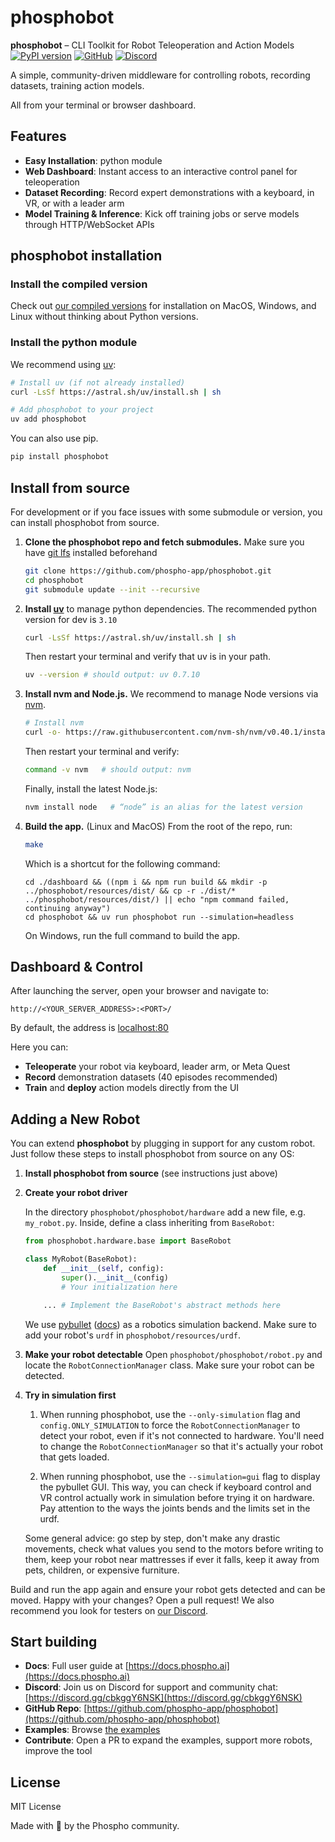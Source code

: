 # phosphobot

**phosphobot** – CLI Toolkit for Robot Teleoperation and Action Models
[![PyPI version](https://img.shields.io/pypi/v/phosphobot?style=flat-square)](https://pypi.org/project/phosphobot/)
[![GitHub](https://img.shields.io/badge/GitHub-Repo-blue?style=flat-square)](https://github.com/phospho-app/phosphobot)
[![Discord](https://img.shields.io/discord/1106594252043071509?style=flat-square)](https://discord.gg/cbkggY6NSK)

A simple, community-driven middleware for controlling robots, recording datasets, training action models.

All from your terminal or browser dashboard.

## Features

- **Easy Installation**: python module
- **Web Dashboard**: Instant access to an interactive control panel for teleoperation
- **Dataset Recording**: Record expert demonstrations with a keyboard, in VR, or with a leader arm
- **Model Training & Inference**: Kick off training jobs or serve models through HTTP/WebSocket APIs

## phosphobot installation

### Install the compiled version

Check out [our compiled versions](https://docs.phospho.ai/installation) for installation on MacOS, Windows, and Linux without thinking about Python versions.

### Install the python module

We recommend using [uv](https://github.com/astral-sh/uv):

```bash
# Install uv (if not already installed)
curl -LsSf https://astral.sh/uv/install.sh | sh

# Add phosphobot to your project
uv add phosphobot
```

You can also use pip.

```bash
pip install phosphobot
```

## Install from source

For development or if you face issues with some submodule or version, you can install phosphobot from source.

1. **Clone the phosphobot repo and fetch submodules.** Make sure you have [git lfs](https://git-lfs.com) installed beforehand

   ```bash
   git clone https://github.com/phospho-app/phosphobot.git
   cd phosphobot
   git submodule update --init --recursive
   ```

2. **Install [uv](https://astral.sh/uv/)** to manage python dependencies. The recommended python version for dev is `3.10`

   ```bash
   curl -LsSf https://astral.sh/uv/install.sh | sh
   ```

   Then restart your terminal and verify that uv is in your path.

   ```bash
   uv --version # should output: uv 0.7.10
   ```

3. **Install nvm and Node.js.** We recommend to manage Node versions via [nvm](https://github.com/nvm-sh/nvm).

   ```bash
   # Install nvm
   curl -o- https://raw.githubusercontent.com/nvm-sh/nvm/v0.40.1/install.sh | bash
   ```

   Then restart your terminal and verify:

   ```bash
   command -v nvm   # should output: nvm
   ```

   Finally, install the latest Node.js:

   ```bash
   nvm install node   # “node” is an alias for the latest version
   ```

4. **Build the app.** (Linux and MacOS) From the root of the repo, run:

   ```bash
   make
   ```

   Which is a shortcut for the following command:

   ```
   cd ./dashboard && ((npm i && npm run build && mkdir -p ../phosphobot/resources/dist/ && cp -r ./dist/* ../phosphobot/resources/dist/) || echo "npm command failed, continuing anyway")
   cd phosphobot && uv run phosphobot run --simulation=headless
   ```

   On Windows, run the full command to build the app.

## Dashboard & Control

After launching the server, open your browser and navigate to:

```
http://<YOUR_SERVER_ADDRESS>:<PORT>/
```

By default, the address is [localhost:80](localhost:80)

Here you can:

- **Teleoperate** your robot via keyboard, leader arm, or Meta Quest
- **Record** demonstration datasets (40 episodes recommended)
- **Train** and **deploy** action models directly from the UI

## Adding a New Robot

You can extend **phosphobot** by plugging in support for any custom robot. Just follow these steps to install phosphobot from source on any OS:

1. **Install phosphobot from source** (see instructions just above)

2. **Create your robot driver**

   In the directory `phosphobot/phosphobot/hardware` add a new file, e.g. `my_robot.py`. Inside, define a class inheriting from `BaseRobot`:

   ```python
   from phosphobot.hardware.base import BaseRobot

   class MyRobot(BaseRobot):
       def __init__(self, config):
           super().__init__(config)
           # Your initialization here

       ... # Implement the BaseRobot's abstract methods here
   ```

   We use [pybullet](https://pybullet.org/wordpress/) ([docs](https://docs.google.com/document/d/10sXEhzFRSnvFcl3XxNGhnD4N2SedqwdAvK3dsihxVUA/edit?tab=t.0)) as a robotics simulation backend. Make sure to add your robot's `urdf` in `phosphobot/resources/urdf`.

3. **Make your robot detectable**
   Open `phosphobot/phosphobot/robot.py` and locate the `RobotConnectionManager` class. Make sure your robot can be detected.

4. **Try in simulation first**

   1. When running phosphobot, use the `--only-simulation` flag and `config.ONLY_SIMULATION` to force the `RobotConnectionManager` to detect your robot, even if it's not connected to hardware. You'll need to change the `RobotConnectionManager` so that it's actually your robot that gets loaded.

   2. When running phosphobot, use the `--simulation=gui` flag to display the pybullet GUI. This way, you can check if keyboard control and VR control actually work in simulation before trying it on hardware. Pay attention to the ways the joints bends and the limits set in the urdf.

   Some general advice: go step by step, don't make any drastic movements, check what values you send to the motors before writing to them, keep your robot near mattresses if ever it falls, keep it away from pets, children, or expensive furniture.

Build and run the app again and ensure your robot gets detected and can be moved. Happy with your changes? Open a pull request! We also recommend you look for testers on [our Discord](https://discord.gg/cbkggY6NSK).

## Start building

- **Docs**: Full user guide at [https://docs.phospho.ai](https://docs.phospho.ai)
- **Discord**: Join us on Discord for support and community chat: [https://discord.gg/cbkggY6NSK](https://discord.gg/cbkggY6NSK)
- **GitHub Repo**: [https://github.com/phospho-app/phosphobot](https://github.com/phospho-app/phosphobot)
- **Examples**: Browse [the examples](https://github.com/phospho-app/phosphobot/tree/main/examples)
- **Contribute**: Open a PR to expand the examples, support more robots, improve the tool

## License

MIT License

Made with 💚 by the Phospho community.
